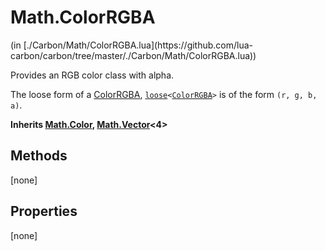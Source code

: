 <link href="../../style.css" rel="stylesheet" type="text/css"/>
<h1 class="class-title">Math.ColorRGBA</h1>
<span class="file-link">(in [./Carbon/Math/ColorRGBA.lua](https://github.com/lua-carbon/carbon/tree/master/./Carbon/Math/ColorRGBA.lua))</span><br/>

Provides an RGB color class with alpha.

The loose form of a [ColorRGBA](Classes/Math.ColorRGBA), <code>[loose](Types#loose)&lt;[ColorRGBA](Classes/Math.ColorRGBA)&gt;</code> is of the form <code>(r, g, b, a)</code>.

**Inherits [Math.Color](Classes/Math.Color), [Math.Vector](Classes/Math.Vector)<4>**

## Methods
[none]

## Properties
[none]
